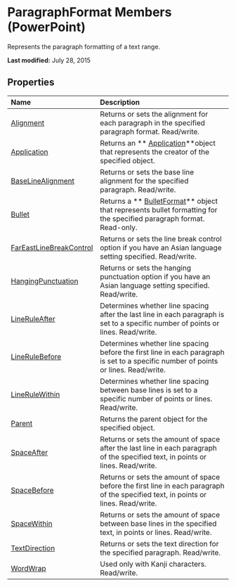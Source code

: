 
# ParagraphFormat Members (PowerPoint)
Represents the paragraph formatting of a text range.

 **Last modified:** July 28, 2015


## Properties



|**Name**|**Description**|
|:-----|:-----|
| [Alignment](1083d0da-b974-f573-3306-6a865578219b.md)|Returns or sets the alignment for each paragraph in the specified paragraph format. Read/write.|
| [Application](76be8546-409c-1762-a195-8d9c30d7a00b.md)|Returns an  ** [Application](978c2b99-4271-b953-4283-73b5f3d96f41.md)**object that represents the creator of the specified object.|
| [BaseLineAlignment](b59f680f-a5a9-f6bc-85d5-f14670269ae8.md)|Returns or sets the base line alignment for the specified paragraph. Read/write.|
| [Bullet](2b997a78-7791-6f08-00af-7143f94457c1.md)|Returns a  ** [BulletFormat](8c70b2af-0175-9315-3a7e-e30aa0438798.md)** object that represents bullet formatting for the specified paragraph format. Read-only.|
| [FarEastLineBreakControl](ffc0cb13-b547-5a33-e661-8a2cc4237e88.md)|Returns or sets the line break control option if you have an Asian language setting specified. Read/write.|
| [HangingPunctuation](e7e1f5b2-e0ed-9b5c-7c14-fcf4c134e3bb.md)|Returns or sets the hanging punctuation option if you have an Asian language setting specified. Read/write.|
| [LineRuleAfter](fd206688-2217-303d-bb7e-fa3b00b0f188.md)|Determines whether line spacing after the last line in each paragraph is set to a specific number of points or lines. Read/write.|
| [LineRuleBefore](2316216e-9f56-07e6-1b32-10b37a6fdc9d.md)|Determines whether line spacing before the first line in each paragraph is set to a specific number of points or lines. Read/write.|
| [LineRuleWithin](0bf91b11-fe28-eec8-75f8-8fccbed19f5c.md)|Determines whether line spacing between base lines is set to a specific number of points or lines. Read/write.|
| [Parent](5b86ae1b-7889-0e98-43f9-7e947341edd4.md)|Returns the parent object for the specified object.|
| [SpaceAfter](8b5dcf96-c35f-5e0b-6bd2-efabce7ea16f.md)|Returns or sets the amount of space after the last line in each paragraph of the specified text, in points or lines. Read/write.|
| [SpaceBefore](be73b3fe-4490-df58-57fd-47c51767b985.md)|Returns or sets the amount of space before the first line in each paragraph of the specified text, in points or lines. Read/write.|
| [SpaceWithin](523fa767-e5af-0d7f-d16a-b11dd7d3799d.md)|Returns or sets the amount of space between base lines in the specified text, in points or lines. Read/write.|
| [TextDirection](42b8cd29-c467-07c9-c9c9-f644fdc824ae.md)|Returns or sets the text direction for the specified paragraph. Read/write.|
| [WordWrap](d9ccb806-b6a0-0d4c-e272-1f15336142d1.md)|Used only with Kanji characters. Read/write.|
